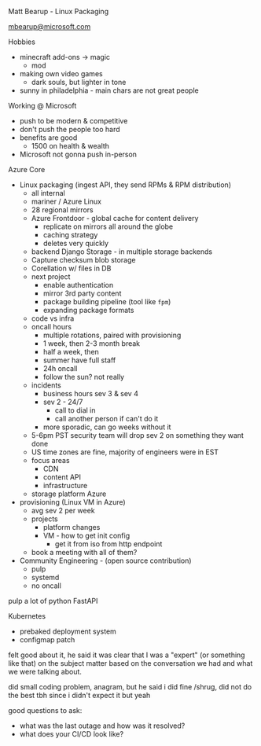 Matt Bearup - Linux Packaging

[mbearup@microsoft.com](mailto:mbearup@microsoft.com "mailto:mbearup@microsoft.com")

Hobbies
- minecraft add-ons -> magic
	- mod
- making own video games
	- dark souls, but lighter in tone
- sunny in philadelphia - main chars are not great people

Working @ Microsoft
- push to be modern & competitive
- don't push the people too hard
- benefits are good
	- 1500 on health & wealth
- Microsoft not gonna push in-person

Azure Core
- Linux packaging (ingest API, they send RPMs & RPM distribution)
	- all internal
	- mariner / Azure Linux
	- 28 regional mirrors
	- Azure Frontdoor - global cache for content delivery
		- replicate on mirrors all around the globe
		- caching strategy
		- deletes very quickly
	- backend Django Storage - in multiple storage backends
	- Capture checksum blob storage
	- Corellation w/ files in DB
	- next project
		- enable authentication
		- mirror 3rd party content
		- package building pipeline (tool like `fpm`)
		- expanding package formats
	- code vs infra 
	- oncall hours
		- multiple rotations, paired with provisioning
		- 1 week, then 2-3 month break
		- half a week, then
		- summer have full staff
		- 24h oncall
		- follow the sun? not really
	- incidents
		- business hours sev 3 & sev 4
		- sev 2 - 24/7
			- call to dial in
			- call another person if can't do it
		- more sporadic, can go weeks without it
	- 5-6pm PST security team will drop sev 2 on something they want done
	- US time zones are fine, majority of engineers were in EST
	- focus areas
		- CDN
		- content API
		- infrastructure
	- storage platform Azure
- provisioning (Linux VM in Azure)
	- avg sev 2 per week
	- projects
		- platform changes
		- VM - how to get init config
			- get it from iso from http endpoint
	- book a meeting with all of them?
- Community Engineering - (open source contribution)
	- pulp
	- systemd
	- no oncall

pulp
a lot of python
FastAPI

Kubernetes
- prebaked deployment system
- configmap patch

felt good about it, he said it was clear that I was a "expert" (or something like that) on the subject matter based on the conversation we had and what we were talking about.

did small coding problem, anagram, but he said i did fine /shrug, did not do the best tbh since i didn't expect it but yeah

good questions to ask:
- what was the last outage and how was it resolved?
- what does your CI/CD look like?